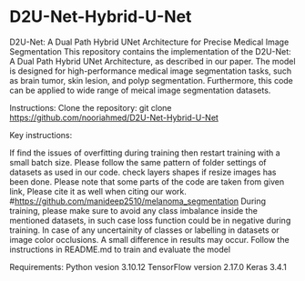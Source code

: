 # D2U-Net-Hybrid-U-Net
D2U-Net: A Dual Path Hybrid UNet Architecture for Precise Medical Image Segmentation
This repository contains the implementation of the D2U-Net: A Dual Path Hybrid UNet Architecture, as described in our paper. The model is designed for high-performance medical image segmentation tasks, such as brain tumor, skin lesion, and polyp segmentation. Furthermore, this code can be applied to wide range of meical image segmentation datasets. 

Instructions: Clone the repository: git clone https://github.com/nooriahmed/D2U-Net-Hybrid-U-Net 

Key instructions:

If find the issues of overfitting during training then restart training with a small batch size.
Please follow the same pattern of folder settings of datasets as used in our code.
check layers shapes if resize images has been done.
Please note that some parts of the code are taken from given link, Please cite it as well when citing our work. #https://github.com/manideep2510/melanoma_segmentation
During training, please make sure to avoid any class imbalance inside the mentioned datasets, in such case loss function could be in negative during training.
In case of any uncertainity of classes or labelling in datasets or image color occlusions. A small difference in results may occur.
Follow the instructions in README.md to train and evaluate the model 

Requirements: 
Python vesion 3.10.12 
TensorFlow version 2.17.0
Keras 3.4.1
